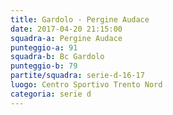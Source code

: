 ```yaml
---
title: Gardolo - Pergine Audace
date: 2017-04-20 21:15:00
squadra-a: Pergine Audace
punteggio-a: 91
squadra-b: Bc Gardolo
punteggio-b: 79
partite/squadra: serie-d-16-17
luogo: Centro Sportivo Trento Nord
categoria: serie d
---
```

